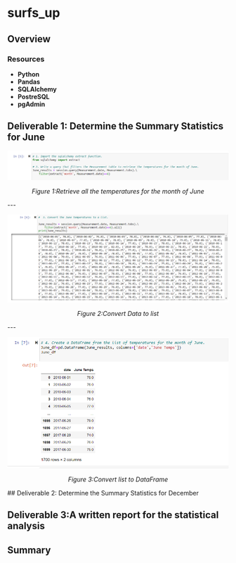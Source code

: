 # surfs_up
## Overview

### Resources  
- **Python** 
- **Pandas** 
- **SQLAlchemy** 
- **PostreSQL**  
- **pgAdmin**



## Deliverable 1: Determine the Summary Statistics for June
<p align="center">  
 <img src="https://github.com/Tifarahani/surfs_up/blob/main/Images/Import%20and%20Filter%20Data%20of%20June.png"  title="hover text">
</p>
<p align="center">  
<i>Figure 1:Retrieve all the temperatures for the month of June</i>
</p>
---
<p align="center">  
 <img src="https://github.com/Tifarahani/surfs_up/blob/main/Images/Convert%20june%20temp%20to%20list.png"  title="hover text">
</p>
<p align="center">  
<i>Figure 2:Convert Data to list</i>
</p>
---
<p align="center">  
 <img src="https://github.com/Tifarahani/surfs_up/blob/main/Images/Create%20Dataframe%20from%20list%20of%20temp.%20of%20June.png"  title="hover text">
</p>
<p align="center">  
<i>Figure 3:Convert list to DataFrame</i>
</p>
## Deliverable 2: Determine the Summary Statistics for December


## Deliverable 3:A written report for the statistical analysis


## Summary
